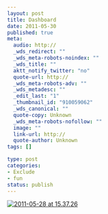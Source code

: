 ```yaml
--- 
layout: post
title: Dashboard
date: 2011-05-30
published: true
meta: 
  audio: http://
  _wds_redirect: ""
  _wds_meta-robots-noindex: ""
  _wds_title: ""
  aktt_notify_twitter: "no"
  quote-url: http://
  _wds_meta-robots-adv: ""
  _wds_metadesc: ""
  _edit_last: "1"
  _thumbnail_id: "910059062"
  _wds_canonical: ""
  quote-copy: Unknown
  _wds_meta-robots-nofollow: ""
  image: ""
  link-url: http://
  quote-author: Unknown
tags: []

type: post
categories: 
- Exclude
- fun
status: publish
---
```



[![](http://media.eick.us/2011/05/2011-05-28-at-15.37.26-500x500.jpg "2011-05-28 at 15.37.26")](http://media.eick.us/2011/05/2011-05-28-at-15.37.26.jpg)
